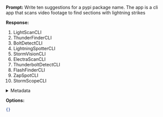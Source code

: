 **Prompt:**
Write ten suggestions for a pypi package name. The app is a cli app that scans video footage to find sections with lightning strikes

**Response:**
1. LightScanCLI
2. ThunderFinderCLI
3. BoltDetectCLI
4. LightningSpotterCLI
5. StormVisionCLI
6. ElectraScanCLI
7. ThunderboltDetectCLI
8. FlashFinderCLI
9. ZapSpotCLI
10. StormScopeCLI

<details><summary>Metadata</summary>

- Duration: 2339 ms
- Datetime: 2023-08-27T08:02:00.503714
- Model: gpt-3.5-turbo-0613

</details>

**Options:**
```json
{}
```

